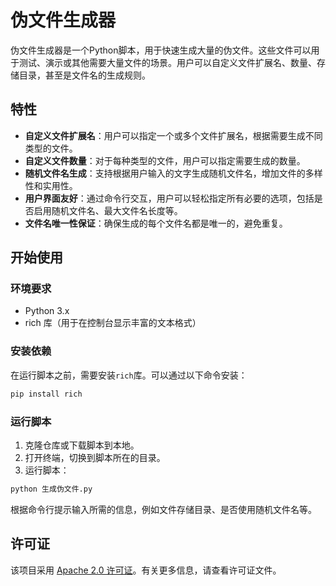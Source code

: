 # 伪文件生成器

伪文件生成器是一个Python脚本，用于快速生成大量的伪文件。这些文件可以用于测试、演示或其他需要大量文件的场景。用户可以自定义文件扩展名、数量、存储目录，甚至是文件名的生成规则。

## 特性

- **自定义文件扩展名**：用户可以指定一个或多个文件扩展名，根据需要生成不同类型的文件。
- **自定义文件数量**：对于每种类型的文件，用户可以指定需要生成的数量。
- **随机文件名生成**：支持根据用户输入的文字生成随机文件名，增加文件的多样性和实用性。
- **用户界面友好**：通过命令行交互，用户可以轻松指定所有必要的选项，包括是否启用随机文件名、最大文件名长度等。
- **文件名唯一性保证**：确保生成的每个文件名都是唯一的，避免重复。

## 开始使用

### 环境要求

- Python 3.x
- rich 库（用于在控制台显示丰富的文本格式）

### 安装依赖

在运行脚本之前，需要安装`rich`库。可以通过以下命令安装：

```bash
pip install rich
```

### 运行脚本

1. 克隆仓库或下载脚本到本地。
2. 打开终端，切换到脚本所在的目录。
3. 运行脚本：

```bash
python 生成伪文件.py
```
根据命令行提示输入所需的信息，例如文件存储目录、是否使用随机文件名等。

## 许可证

该项目采用 [Apache 2.0 许可证](LICENSE)。有关更多信息，请查看许可证文件。
